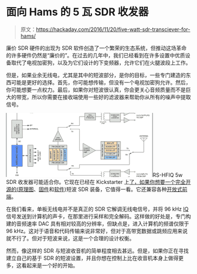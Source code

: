 # 面向 Hams 的 5 瓦 SDR 收发器

> 原文：<https://hackaday.com/2016/11/20/five-watt-sdr-transciever-for-hams/>

廉价 SDR 硬件的出现为 SDR 软件创造了一个繁荣的生态系统，但推动这场革命的许多硬件仍然是“廉价的”。在过去的几年中，我们已经看到在许多设置中优质设备取代了电视加密狗，以及为它们设计的下变频器，允许它们在火腿波段上工作。

但是，如果业余无线电，尤其是其中的短波部分，是你的目标，一些专门建造的东西可能是更好的选择。首先，你可能想传输，但没有一个电视加密狗允许。然后，你可能想要一点权力。最后，如果你对短波很认真，你会更关心音频质量而不是巨大的带宽，所以你需要在接收端使用一些好的滤波器来帮助你从所有的噪声中提取信号。

![rs-hfiq_block_diagram_featured](img/6e7c4c041cb5b995c0b00ce8d7c0cff7.png)RS-HFIQ 5w SDR 收发器可能适合你。它现在已经在 Kickstarter 上[了，如果你想要一个完全开源的(](https://www.kickstarter.com/projects/hobbypcb/rs-hfiq-5w-software-defined-radio-sdr-tranceiver?ref=3subao)[原理图](https://sites.google.com/site/rshfiqtransceiver/home/technical-data/schematics)、[固件](https://sites.google.com/site/rshfiqtransceiver/home/arduino-sketch)和[软件](https://sites.google.com/site/rshfiqtransceiver/home/software))短波 SDR 装备，它值得一看。它还兼容各种[开放式前端](http://www.stm32-sdr.com/)。

在我们看来，单板无线电并不是真正的 SDR 它解调无线电信号，并将 96 kHz [IQ](https://en.wikipedia.org/wiki/I-Q_signal) 信号发送到计算机的声卡，在那里进行采样和完全解码。这样做的好处是，专门构建的音频速率 DAC 具有相对较高的分辨率，但缺点是，进入计算机的频谱仅限于 96 kHz。这对于语音和代码传输来说非常好，但对于高带宽数据或跳频应用来说就不行了。但对于短波来说，这是一个合理的设计权衡。

然而，像这样的 SDR 与短波收音机的简单程度相去甚远。但是，如果你正在寻找建立自己的基于 SDR 的短波设置，并且你想在控制上比在收音机本身上做得更多，这看起来是一个好的开始。